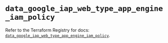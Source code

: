 # `data_google_iap_web_type_app_engine_iam_policy`

Refer to the Terraform Registry for docs: [`data_google_iap_web_type_app_engine_iam_policy`](https://registry.terraform.io/providers/hashicorp/google-beta/6.27.0/docs/data-sources/google_iap_web_type_app_engine_iam_policy).
